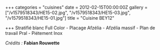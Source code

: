 +++
categories = "cuisines"
date = 2012-02-15T00:00:00Z
gallery = ["/v1579518343/HE15-02.jpg", "/v1579518343/HE15-03.jpg", "/v1579518343/HE15-01.jpg"]
title = "Cuisine BEY12"

+++
Stratifié blanc Full Color - Placage Afzélia - Afzélia massif - Plan de travail Pral - Piétement Inox

_Crédits :_ **Fabian Rouwette**